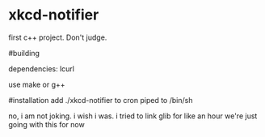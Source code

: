 # xkcd-notifier

first c++ project. Don't judge.

#building

dependencies: lcurl

use make or g++

#installation
add ./xkcd-notifier to cron piped to /bin/sh

no, i am not joking. i wish i was. i tried to link glib for like an hour we're just going with this for now
